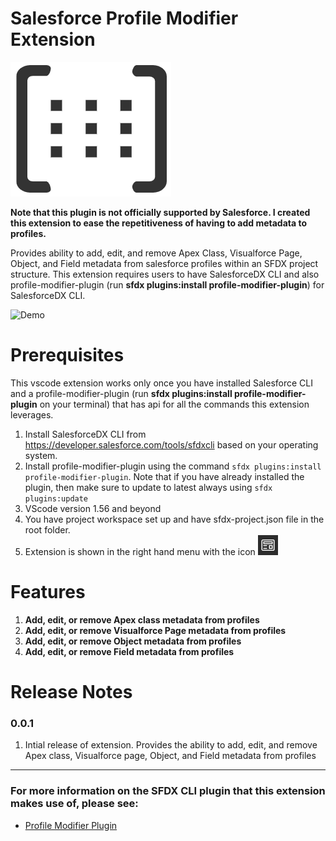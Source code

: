 # Salesforce Profile Modifier Extension 

[![Logo](./images/logo.png)](https://marketplace.visualstudio.com/items?itemName=SeanRussell.salesforce-profile-modifier)

**Note that this plugin is not officially supported by Salesforce. I created this extension to ease the repetitiveness of having to add metadata to profiles.**

Provides ability to add, edit, and remove Apex Class, Visualforce Page, Object, and Field metadata from salesforce profiles within an SFDX project structure. This extension requires users to have SalesforceDX CLI and also profile-modifier-plugin (run **sfdx plugins:install profile-modifier-plugin**) for SalesforceDX CLI.

![Demo](./images/demo.gif)

# Prerequisites

This vscode extension works only once you have installed Salesforce CLI and a profile-modifier-plugin (run **sfdx plugins:install profile-modifier-plugin** on your terminal) that has api for all the commands this extension leverages.

1. Install SalesforceDX CLI from https://developer.salesforce.com/tools/sfdxcli based on your operating system.
2. Install profile-modifier-plugin using the command `sfdx plugins:install profile-modifier-plugin`. Note that if you have already installed the plugin, then make sure to update to latest always using `sfdx plugins:update`
3. VScode version 1.56 and beyond
4. You have project workspace set up and have sfdx-project.json file in the root folder. 
5. Extension is shown in the right hand menu with the icon ![Logo](https://github.com/seanrussell/salesforce-profile-modifier/blob/master/images/preview.png)

# Features

 1. **Add, edit, or remove Apex class metadata from profiles**
 2. **Add, edit, or remove Visualforce Page metadata from profiles**
 3. **Add, edit, or remove Object metadata from profiles**
 4. **Add, edit, or remove Field metadata from profiles**

# Release Notes
### 0.0.1

1. Intial release of extension. Provides the ability to add, edit, and remove Apex class, Visualforce page, Object, and Field metadata from profiles

-----------------------------------------------------------------------------------------------------------

### For more information on the SFDX CLI plugin that this extension makes use of, please see:

* [Profile Modifier Plugin](https://github.com/seanrussell/profile-modifier-plugin)
